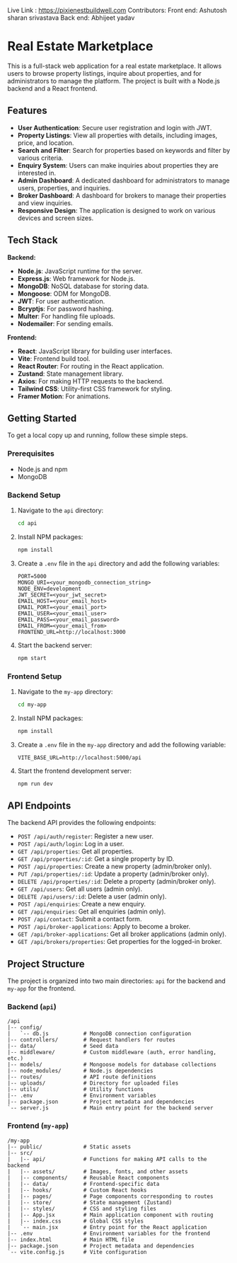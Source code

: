 Live Link : https://pixienestbuildwell.com
Contributors: 
Front end: Ashutosh sharan srivastava
Back end: Abhijeet yadav

# Real Estate Marketplace

This is a full-stack web application for a real estate marketplace. It allows users to browse property listings, inquire about properties, and for administrators to manage the platform. The project is built with a Node.js backend and a React frontend.

## Features

*   **User Authentication**: Secure user registration and login with JWT.
*   **Property Listings**: View all properties with details, including images, price, and location.
*   **Search and Filter**: Search for properties based on keywords and filter by various criteria.
*   **Enquiry System**: Users can make inquiries about properties they are interested in.
*   **Admin Dashboard**: A dedicated dashboard for administrators to manage users, properties, and inquiries.
*   **Broker Dashboard**: A dashboard for brokers to manage their properties and view inquiries.
*   **Responsive Design**: The application is designed to work on various devices and screen sizes.

## Tech Stack

**Backend:**

*   **Node.js**: JavaScript runtime for the server.
*   **Express.js**: Web framework for Node.js.
*   **MongoDB**: NoSQL database for storing data.
*   **Mongoose**: ODM for MongoDB.
*   **JWT**: For user authentication.
*   **Bcryptjs**: For password hashing.
*   **Multer**: For handling file uploads.
*   **Nodemailer**: For sending emails.

**Frontend:**

*   **React**: JavaScript library for building user interfaces.
*   **Vite**: Frontend build tool.
*   **React Router**: For routing in the React application.
*   **Zustand**: State management library.
*   **Axios**: For making HTTP requests to the backend.
*   **Tailwind CSS**: Utility-first CSS framework for styling.
*   **Framer Motion**: For animations.

## Getting Started

To get a local copy up and running, follow these simple steps.

### Prerequisites

*   Node.js and npm
*   MongoDB

### Backend Setup

1.  Navigate to the `api` directory:
    ```sh
    cd api
    ```
2.  Install NPM packages:
    ```sh
    npm install
    ```
3.  Create a `.env` file in the `api` directory and add the following variables:
    ```
    PORT=5000
    MONGO_URI=<your_mongodb_connection_string>
    NODE_ENV=development
    JWT_SECRET=<your_jwt_secret>
    EMAIL_HOST=<your_email_host>
    EMAIL_PORT=<your_email_port>
    EMAIL_USER=<your_email_user>
    EMAIL_PASS=<your_email_password>
    EMAIL_FROM=<your_email_from>
    FRONTEND_URL=http://localhost:3000
    ```
4.  Start the backend server:
    ```sh
    npm start
    ```

### Frontend Setup

1.  Navigate to the `my-app` directory:
    ```sh
    cd my-app
    ```
2.  Install NPM packages:
    ```sh
    npm install
    ```
3.  Create a `.env` file in the `my-app` directory and add the following variable:
    ```
    VITE_BASE_URL=http://localhost:5000/api
    ```
4.  Start the frontend development server:
    ```sh
    npm run dev
    ```

## API Endpoints

The backend API provides the following endpoints:

*   `POST /api/auth/register`: Register a new user.
*   `POST /api/auth/login`: Log in a user.
*   `GET /api/properties`: Get all properties.
*   `GET /api/properties/:id`: Get a single property by ID.
*   `POST /api/properties`: Create a new property (admin/broker only).
*   `PUT /api/properties/:id`: Update a property (admin/broker only).
*   `DELETE /api/properties/:id`: Delete a property (admin/broker only).
*   `GET /api/users`: Get all users (admin only).
*   `DELETE /api/users/:id`: Delete a user (admin only).
*   `POST /api/enquiries`: Create a new enquiry.
*   `GET /api/enquiries`: Get all enquiries (admin only).
*   `POST /api/contact`: Submit a contact form.
*   `POST /api/broker-applications`: Apply to become a broker.
*   `GET /api/broker-applications`: Get all broker applications (admin only).
*   `GET /api/brokers/properties`: Get properties for the logged-in broker.

## Project Structure

The project is organized into two main directories: `api` for the backend and `my-app` for the frontend.

### Backend (`api`)

```
/api
|-- config/
|   `-- db.js           # MongoDB connection configuration
|-- controllers/        # Request handlers for routes
|-- data/               # Seed data
|-- middleware/         # Custom middleware (auth, error handling, etc.)
|-- models/             # Mongoose models for database collections
|-- node_modules/       # Node.js dependencies
|-- routes/             # API route definitions
|-- uploads/            # Directory for uploaded files
|-- utils/              # Utility functions
|-- .env                # Environment variables
|-- package.json        # Project metadata and dependencies
`-- server.js           # Main entry point for the backend server
```

### Frontend (`my-app`)

```
/my-app
|-- public/             # Static assets
|-- src/
|   |-- api/            # Functions for making API calls to the backend
|   |-- assets/         # Images, fonts, and other assets
|   |-- components/     # Reusable React components
|   |-- data/           # Frontend-specific data
|   |-- hooks/          # Custom React hooks
|   |-- pages/          # Page components corresponding to routes
|   |-- store/          # State management (Zustand)
|   |-- styles/         # CSS and styling files
|   |-- App.jsx         # Main application component with routing
|   |-- index.css       # Global CSS styles
|   `-- main.jsx        # Entry point for the React application
|-- .env                # Environment variables for the frontend
|-- index.html          # Main HTML file
|-- package.json        # Project metadata and dependencies
`-- vite.config.js      # Vite configuration
```

